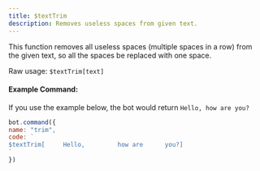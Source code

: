 ```yaml
---
title: $textTrim
description: Removes useless spaces from given text.
---
```


This function removes all useless spaces \(multiple spaces in a row\) from the given text, so all the spaces be replaced with one space.

Raw usage: `$textTrim[text]`

#### Example Command:

If you use the example below, the bot would return `Hello, how are you?`

```javascript
bot.command({
name: "trim",
code: `
$textTrim[     Hello,         how are      you?]
`
})
```

